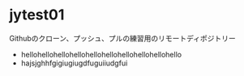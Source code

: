 # jytest01

Githubのクローン、プッシュ、プルの練習用のリモートディポジトリー
- hellohellohellohellohellohellohellohellohellohello
- hajsjghhfgigiugiugdfuguiiudgfui

